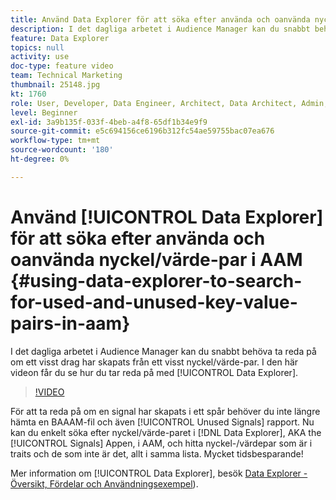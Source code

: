 ```yaml
---
title: Använd Data Explorer för att söka efter använda och oanvända nyckel/värde-par
description: I det dagliga arbetet i Audience Manager kan du snabbt behöva ta reda på om ett visst drag har skapats från ett visst nyckel/värde-par. Den här videon visar hur du tar reda på mer om Data Explorer.
feature: Data Explorer
topics: null
activity: use
doc-type: feature video
team: Technical Marketing
thumbnail: 25148.jpg
kt: 1760
role: User, Developer, Data Engineer, Architect, Data Architect, Admin, Leader
level: Beginner
exl-id: 3a9b135f-033f-4beb-a4f8-65df1b34e9f9
source-git-commit: e5c694156ce6196b312fc54ae59755bac07ea676
workflow-type: tm+mt
source-wordcount: '180'
ht-degree: 0%

---
```


# Använd [!UICONTROL Data Explorer] för att söka efter använda och oanvända nyckel/värde-par i AAM {#using-data-explorer-to-search-for-used-and-unused-key-value-pairs-in-aam}

I det dagliga arbetet i Audience Manager kan du snabbt behöva ta reda på om ett visst drag har skapats från ett visst nyckel/värde-par. I den här videon får du se hur du tar reda på med [!UICONTROL Data Explorer].

>[!VIDEO](https://video.tv.adobe.com/v/25148/?quality=12)

För att ta reda på om en signal har skapats i ett spår behöver du inte längre hämta en BAAAM-fil och även [!UICONTROL Unused Signals] rapport. Nu kan du enkelt söka efter nyckel/värde-paret i [!DNL Data Explorer], AKA the [!UICONTROL Signals] Appen, i AAM, och hitta nyckel-/värdepar som är i traits och de som inte är det, allt i samma lista. Mycket tidsbesparande!

Mer information om [!UICONTROL Data Explorer], besök [Data Explorer - Översikt, Fördelar och Användningsexempel](https://experienceleague.adobe.com/docs/audience-manager/user-guide/features/data-explorer/data-explorer-overview.html?lang=en)).

